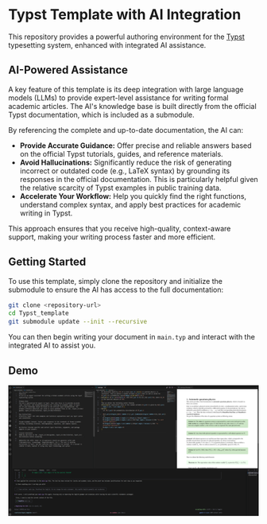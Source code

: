 # Typst Template with AI Integration

This repository provides a powerful authoring environment for the [Typst](https://typst.app/) typesetting system, enhanced with integrated AI assistance.

## AI-Powered Assistance

A key feature of this template is its deep integration with large language models (LLMs) to provide expert-level assistance for writing formal academic articles. The AI's knowledge base is built directly from the official Typst documentation, which is included as a submodule.

By referencing the complete and up-to-date documentation, the AI can:

*   **Provide Accurate Guidance:** Offer precise and reliable answers based on the official Typst tutorials, guides, and reference materials.
*   **Avoid Hallucinations:** Significantly reduce the risk of generating incorrect or outdated code (e.g., LaTeX syntax) by grounding its responses in the official documentation. This is particularly helpful given the relative scarcity of Typst examples in public training data.
*   **Accelerate Your Workflow:** Help you quickly find the right functions, understand complex syntax, and apply best practices for academic writing in Typst.

This approach ensures that you receive high-quality, context-aware support, making your writing process faster and more efficient.

## Getting Started

To use this template, simply clone the repository and initialize the submodule to ensure the AI has access to the full documentation:

```bash
git clone <repository-url>
cd Typst_template
git submodule update --init --recursive
```

You can then begin writing your document in `main.typ` and interact with the integrated AI to assist you.

## Demo
![A demonstration of the project](demo.png)